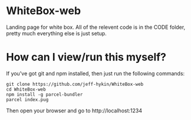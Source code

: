 # WhiteBox-web
Landing page for white box. All of the relevent code is in the CODE folder, pretty much everything else is just setup.



# How can I view/run this myself?
If you've got git and npm installed, then just run the following commands:
```
git clone https://github.com/jeff-hykin/WhiteBox-web
cd WhiteBox-web
npm install -g parcel-bundler
parcel index.pug
```
Then open your browser and go to http://localhost:1234

